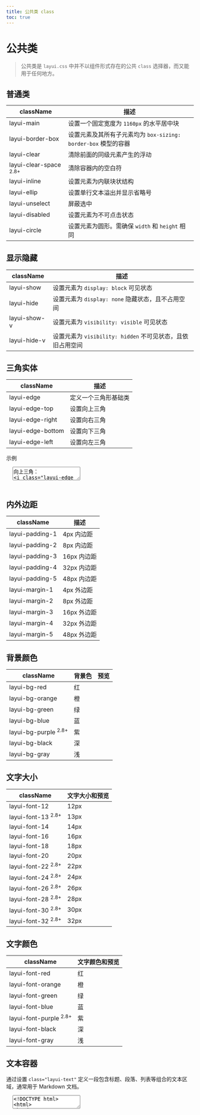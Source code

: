 ```yaml
---
title: 公共类 class
toc: true
---
```

 
# 公共类

> 公共类是 `layui.css` 中并不以组件形式存在的公共 `class` 选择器，而又能用于任何地方。

<h2 id="base" lay-toc="{}" style="margin-bottom: 0;">普通类</h2>

| className | 描述 |
| --- | --- |
| layui-main | 设置一个固定宽度为 `1160px` 的水平居中块 |
| layui-border-box | 设置元素及其所有子元素均为 `box-sizing: border-box` 模型的容器 |
| layui-clear | 清除前面的同级元素产生的浮动 |
| layui-clear-space <sup>2.8+</sup> | 清除容器内的空白符 |
| layui-inline | 设置元素为内联块状结构 |
| layui-ellip | 设置单行文本溢出并显示省略号 |
| layui-unselect | 屏蔽选中 |
| layui-disabled | 设置元素为不可点击状态 |
| layui-circle | 设置元素为圆形。需确保 `width` 和 `height` 相同 |

<h2 id="display" lay-toc="{hot: true}">显示隐藏</h2>

| className | 描述 |
| --- | --- |
| layui-show | 设置元素为 `display: block` 可见状态 |
| layui-hide | 设置元素为 `display: none` 隐藏状态，且不占用空间 |
| layui-show-v | 设置元素为 `visibility: visible` 可见状态 |
| layui-hide-v | 设置元素为 `visibility: hidden` 不可见状态，且依旧占用空间 |


<h2 id="triangle" lay-toc="{}">三角实体</h2>

| className | 描述 |
| --- | --- |
| layui-edge | 定义一个三角形基础类 |
| layui-edge-top | 设置向上三角 |
| layui-edge-right | 设置向右三角 |
| layui-edge-bottom | 设置向下三角 |
| layui-edge-left | 设置向左三角 |

示例

<pre class="layui-code" lay-options="{preview: true, layout: ['preview', 'code'], tools: ['full']}">
  <textarea>
向上三角： 
<i class="layui-edge layui-edge-top"></i> 
<i class="layui-edge layui-edge-top" style="border-bottom-color: black;"></i>

<hr>
向右三角： 
<i class="layui-edge layui-edge-right"></i>
<i class="layui-edge layui-edge-right" style="border-left-color: black;"></i>

<hr>
向下三角： 
<i class="layui-edge layui-edge-bottom"></i>
<i class="layui-edge layui-edge-bottom" style="border-top-color: black;"></i>

<hr>
向左三角： 
<i class="layui-edge layui-edge-left"></i>
<i class="layui-edge layui-edge-left" style="border-right-color: black;"></i>
  </textarea>
</pre>

<h2 id="edge-distance" lay-toc="{}">内外边距</h2>

| className | 描述 |
| --- | --- |
| layui-padding-1 | 4px 内边距 |
| layui-padding-2 | 8px 内边距 |
| layui-padding-3 | 16px 内边距 |
| layui-padding-4 | 32px 内边距 |
| layui-padding-5 | 48px 内边距 |
| layui-margin-1 | 4px 外边距 |
| layui-margin-2 | 8px 外边距 |
| layui-margin-3 | 16px 外边距 |
| layui-margin-4 | 32px 外边距 |
| layui-margin-5 | 48px 外边距 |


<h2 id="bg" lay-toc="{hot: true}">背景颜色</h2>

| className | 背景色 | 预览 |
| --- | --- | --- |
| layui-bg-red | 红 | <div class="layui-bg-red">&nbsp;</div> |
| layui-bg-orange | 橙 | <div class="layui-bg-orange">&nbsp;</div> |
| layui-bg-green |  绿 | <div class="layui-bg-green">&nbsp;</div> |
| layui-bg-blue |  蓝 | <div class="layui-bg-blue">&nbsp;</div> |
| layui-bg-purple <sup>2.8+</sup> | 紫 | <div class="layui-bg-purple">&nbsp;</div> |
| layui-bg-black | 深 | <div class="layui-bg-black">&nbsp;</div> |
| layui-bg-gray |  浅 | <div class="layui-bg-gray">&nbsp;</div> |

<h2 id="font-size" lay-toc="{}">文字大小</h2>

| className | 文字大小和预览 |
| --- | --- |
| layui-font-12 | <span class="layui-font-12">12px</span> |
| layui-font-13 <sup>2.8+</sup> | <span class="layui-font-13">13px</span> |
| layui-font-14 | <span class="layui-font-14">14px</span> |
| layui-font-16 | <span class="layui-font-16">16px</span> |
| layui-font-18 | <span class="layui-font-18">18px</span> |
| layui-font-20 | <span class="layui-font-20">20px</span> |
| layui-font-22 <sup>2.8+</sup> | <span class="layui-font-22">22px</span> |
| layui-font-24 <sup>2.8+</sup> | <span class="layui-font-24">24px</span> |
| layui-font-26 <sup>2.8+</sup> | <span class="layui-font-26">26px</span> |
| layui-font-28 <sup>2.8+</sup> | <span class="layui-font-28">28px</span> |
| layui-font-30 <sup>2.8+</sup> | <span class="layui-font-30">30px</span> |
| layui-font-32 <sup>2.8+</sup> | <span class="layui-font-32">32px</span> |

<h2 id="font-color" lay-toc="{}">文字颜色</h2>

| className | 文字颜色和预览 |
| --- | --- |
| layui-font-red | <span class="layui-font-red">红</span> |
| layui-font-orange | <span class="layui-font-orange">橙</span> |
| layui-font-green | <span class="layui-font-green">绿</span> |
| layui-font-blue | <span class="layui-font-blue">蓝</span> |
| layui-font-purple <sup>2.8+</sup> | <span class="layui-font-purple">紫</span> |
| layui-font-black | <span class="layui-font-black">深</span> |
| layui-font-gray | <span class="layui-font-gray">浅</span> |

<h2 id="text" lay-toc="{hot: true}">文本容器</h2>

通过设置 `class="layui-text"` 定义一段包含标题、段落、列表等组合的文本区域，通常用于 Markdown 文档。

<pre class="layui-code" lay-options="{preview: 'iframe', style: 'height: 535px;', layout: ['preview', 'code'], tools: ['full','window']}">
  <textarea>
<!DOCTYPE html>
<html>
<head>
  <meta charset="utf-8">
  <title>文本区域演示 - Layui</title>
  <meta name="renderer" content="webkit">
  <meta http-equiv="X-UA-Compatible" content="IE=edge,chrome=1">
  <meta name="viewport" content="width=device-width, initial-scale=1">
  <link href="{{= d.layui[2].cdn.css }}" rel="stylesheet">
</head>
<body class="layui-padding-3">
  <div class="layui-text">
    <h1>标题1</h1>
    <p>段落1段落1段落1段落1段落1段落1段落1段落1段落1 <sup class="footnote-ref"><a href="javascript:;">[1]</a></sup></p>
    <h2>标题2</h2>
    <p>段落2段落2 <strong>加粗</strong> <em>强调</em>  段落2段落2段落2段落2段落2段落2段落2段落2段落2段落2段落2段落2段落2</p>
    <p>段落2-1 <code>inline code</code> 段落2-1段落2-1段落2-1段落2-1段落2-1段落2-1段落2-1段落2-1段落2-1段落2-1段落2-1段落2-1段落2-1段落2-1段落2-1段落2-1段落2-1段落2-1段落2-1段落2-1段落2-1段落2-1段落2-1段落2-1段落2-1</p>
    <h3>标题3</h3>
    <p>段落3段落3段落3段落3段落3段落3段落3段落3段落3段落3段落3段落3段落3段落3段落3段落3 <a href="javascript:;">链接</a></p>
    <h4>标题4</h4>
    <h5>标题5</h5>
    <h6>标题6</h6>
    <p>段落6段落6段落6段落6段落6段落6段落6段落6段落6</p>

    <h3>无序列表</h3>
    <ul>
      <li>列表1</li>
      <li>
        列表2
        <ul>
          <li>
            列表2-1
            <ul>
              <li>列表2-1-1</li>
            </ul>
          </li>
          <li>列表2-2</li>
        </ul>
      </li>
      <li>列表3</li>
    </ul>

    <h3>有序列表</h3>
    <ol>
      <li>列表1</li>
      <li>列表2</li>
      <li>列表3</li>
    </ol>

    <h3>混合列表</h3>
    <ol>
      <li>
        <p>有序列表1</p>
        <ul>
          <li>无序列表1-1</li>
          <li>无序列表1-2</li>
          <li>无序列表1-3</li>
        </ul>
      </li>
      <li>
        <p>有序列表2</p>
        <ul>
          <li>
            <p>无序列表2-1</p>
            <ol>
              <li>有序列表2-1-1</li>
              <li>有序列表2-1-2</li>
            </ol>
          </li>
          <li>
            <p>无序列表2-2</p>
            <ol>
              <li>有序列表2-2-1</li>
            </ol>
          </li>
        </ul>
      </li>
      <li>有序列表3</li>
    </ol>

    <h3>Blockquote</h3>
    <blockquote>
      <p>引用</p>
      <blockquote>内嵌引用<blockquote>内嵌引用</blockquote></blockquote>
    </blockquote>

    <h3>Code</h3>
&lt;pre&gt;<code>var cp = function(){
  return gulp.src('./dist/**/*')
  .pipe(gulp.dest(dest));
};
</code>&lt;/pre&gt;
    <hr>
    <p id="ref-1">Footer</p>
  </div>
</body>
</html>
  </textarea>
</pre>
